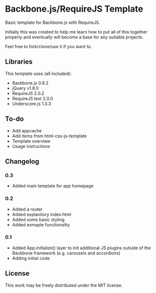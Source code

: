 Backbone.js/RequireJS Template
====================

Basic template for Backbone.js with RequireJS.

Initially this was created to help me learn how to put all of this together properly and eventually will become a base for any suitable projects.

Feel free to fork/clone/use it if you want to.

Libraries
---------------------

This template uses (all included):
- Backbone.js 0.9.2
- jQuery v1.8.0
- RequireJS 2.0.2
- RequireJS text 2.0.0
- Underscore.js 1.3.3

To-do
---------------------

- Add appcache
- Add items from html-css-js-template
- Template overview
- Usage instructions

Changelog
---------------------

### 0.3
- Added main template for app homepage

### 0.2
- Added a router
- Added explanitory index.html
- Added some basic styling
- Added exmaple functionality

### 0.1
- Added App.initialize() layer to init additional JS plugins outside of the Backbone framework (e.g. carousels and accordions)
- Adding initial code

License
---------------------

This work may be freely distributed under the MIT license.